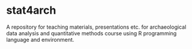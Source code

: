 # stat4arch

A repository for teaching materials, presentations etc. for archaeological data analysis and quantitative methods course using R programming language and environment.
